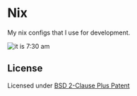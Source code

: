# Nix
My nix configs that I use for development.

![it is 7:30 am](https://i.kym-cdn.com/photos/images/original/001/718/138/147.jpg)

## License
Licensed under [BSD 2-Clause Plus Patent](LICENSE-BSD)

